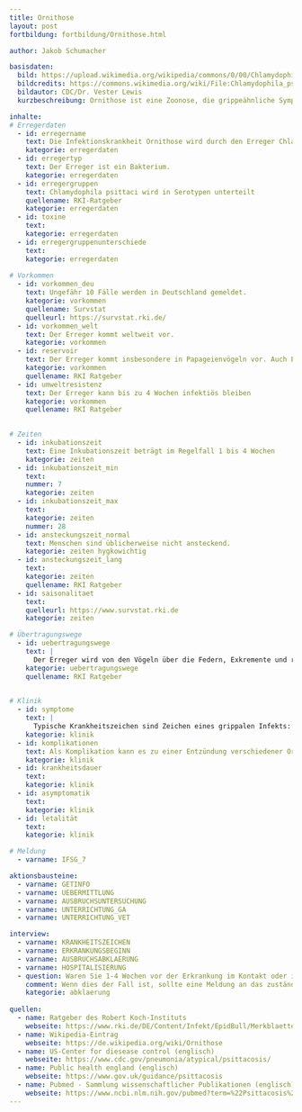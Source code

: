 ```yaml
---
title: Ornithose
layout: post
fortbildung: fortbildung/Ornithose.html

author: Jakob Schumacher

basisdaten:
  bild: https://upload.wikimedia.org/wikipedia/commons/0/00/Chlamydophila_psittaci_FA_stain.jpg
  bildcredits: https://commons.wikimedia.org/wiki/File:Chlamydophila_psittaci_FA_stain.jpg
  bildautor: CDC/Dr. Vester Lewis
  kurzbeschreibung: Ornithose ist eine Zoonose, die grippeähnliche Symptome verursacht. Der Erreger ist üblicherweise in Vögeln zu finden. 

inhalte:  
# Erregerdaten
  - id: erregername
    text: Die Infektionskrankheit Ornithose wird durch den Erreger Chlamydophila psittaci hervorgerufen. 
    kategorie: erregerdaten
  - id: erregertyp
    text: Der Erreger ist ein Bakterium. 
    kategorie: erregerdaten
  - id: erregergruppen
    text: Chlamydophila psittaci wird in Serotypen unterteilt
    quellename: RKI-Ratgeber 
    kategorie: erregerdaten
  - id: toxine
    text: 
    kategorie: erregerdaten
  - id: erregergruppenunterschiede
    text: 
    kategorie: erregerdaten
    
# Vorkommen
  - id: vorkommen_deu
    text: Ungefähr 10 Fälle werden in Deutschland gemeldet.
    kategorie: vorkommen
    quellename: Survstat
    quelleurl: https://survstat.rki.de/
  - id: vorkommen_welt
    text: Der Erreger kommt weltweit vor.
    kategorie: vorkommen
  - id: reservoir
    text: Der Erreger kommt insbesondere in Papageienvögeln vor. Auch Enten, Truthühner und Tauben sind eine wichtige Infektionsquelle. Andere Vogelarten und Säugetiere können ebenfalls betroffen sein.
    kategorie: vorkommen
    quellename: RKI Ratgeber
  - id: umweltresistenz
    text: Der Erreger kann bis zu 4 Wochen infektiös bleiben
    kategorie: vorkommen 
    quellename: RKI Ratgeber 

    
# Zeiten
  - id: inkubationszeit
    text: Eine Inkubationszeit beträgt im Regelfall 1 bis 4 Wochen
    kategorie: zeiten
  - id: inkubationszeit_min
    text: 
    nummer: 7
    kategorie: zeiten
  - id: inkubationszeit_max
    text:
    kategorie: zeiten
    nummer: 28
  - id: ansteckungszeit_normal
    text: Menschen sind üblicherweise nicht ansteckend.
    kategorie: zeiten hygkowichtig
  - id: ansteckungszeit_lang 
    text: 
    kategorie: zeiten
    quellename: RKI Ratgeber
  - id: saisonalitaet
    text: 
    quelleurl: https://www.survstat.rki.de
    kategorie: zeiten

# Übertragungswege
  - id: uebertragungswege
    text: | 
      Der Erreger wird von den Vögeln über die Federn, Exkremente und respiratorischen Sekreten übertragen. Die Übertragung erfolgt aerogen. Eine Übertragung von Mensch zu Mensch ist äußert unwahrscheinlich. 
    kategorie: uebertragungswege 
    quellename: RKI Ratgeber
    

# Klinik
  - id: symptome
    text: |
      Typische Krankheitszeichen sind Zeichen eines grippalen Infekts: hohes Fieber, Muskelschmerzen, uneindeutige Hauterscheinungen. Im weiteren Verlauf kann ein Lungenentzündung entstehen. 
    kategorie: klinik
  - id: komplikationen
    text: Als Komplikation kann es zu einer Entzündung verschiedener Organe kommen, zum Beispiel zu einer Herzklappenentzündung oder Herzmuskelentzündung.
    kategorie: klinik
  - id: krankheitsdauer
    text: 
    kategorie: klinik
  - id: asymptomatik
    text: 
    kategorie: klinik
  - id: letalität
    text: 
    kategorie: klinik

# Meldung
  - varname: IFSG_7

aktionsbausteine:
  - varname: GETINFO
  - varname: UEBERMITTLUNG
  - varname: AUSBRUCHSUNTERSUCHUNG
  - varname: UNTERRICHTUNG_GA
  - varname: UNTERRICHTUNG_VET

interview:     
  - varname: KRANKHEITSZEICHEN
  - varname: ERKRANKUNGSBEGINN
  - varname: AUSBRUCHSABKLAERUNG
  - varname: HOSPITALISIERUNG
  - question: Waren Sie 1-4 Wochen vor der Erkrankung im Kontakt oder in der Nähe von Vögeln
    comment: Wenn dies der Fall ist, sollte eine Meldung an das zuständige Veterinäramt erfolgen. 
    kategorie: abklaerung
  
quellen:
  - name: Ratgeber des Robert Koch-Instituts
    webseite: https://www.rki.de/DE/Content/Infekt/EpidBull/Merkblaetter/Ratgeber_Chlamydiosen_Teil2.html
  - name: Wikipedia-Eintrag
    webseite: https://de.wikipedia.org/wiki/Ornithose
  - name: US-Center for diesease control (englisch)
    webseite: https://www.cdc.gov/pneumonia/atypical/psittacosis/
  - name: Public health england (englisch)
    webseite: https://www.gov.uk/guidance/psittacosis
  - name: Pubmed - Sammlung wissenschaftlicher Publikationen (englisch)
    webseite: https://www.ncbi.nlm.nih.gov/pubmed?term=%22Psittacosis%22%5BMesh%5D
---
```

